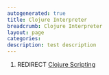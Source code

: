 ```yaml
---
autogenerated: true
title: Clojure Interpreter
breadcrumb: Clojure Interpreter
layout: page
categories: 
description: test description
---
```


1.  REDIRECT [Clojure Scripting](Clojure_Scripting "wikilink")
